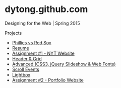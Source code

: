 # dytong.github.com

Designing for the Web | Spring 2015

Projects
* [Phillies vs Red Sox](http://dytong.github.com/phillies "Phillies vs Red Sox")
* [Resume](http://dytong.github.com/resume "Resume")
* [Assignment #1 - NYT Website](http://dytong.github.com/assignment1 "Assignment #1")
* [Header & Grid](http://dytong.github.com/header-grid "Header & Grid")
* [Advanced (CSS3, jQuery Slideshow & Web Fonts)](http://dytong.github.com/advanced "Advanced")
* [Scroll Events](http://dytong.github.com/scrollit "Scroll Events")
* [Lightbox](http://dytong.github.com/lightbox "Lightbox")
* [Assignment #2 - Portfolio Website](http://dytong.github.com/assignment2 "Assignment #2")